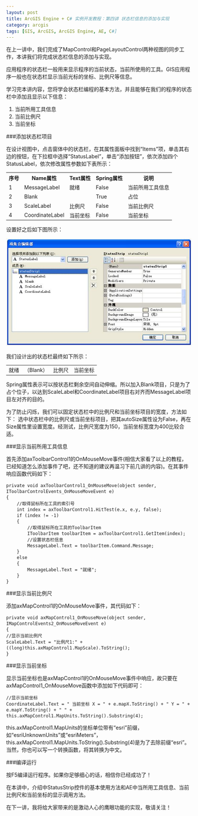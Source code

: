 ```yaml
---
layout: post
title: ArcGIS Engine + C# 实例开发教程：第四讲 状态栏信息的添加与实现
category: arcgis
tags: [GIS, ArcGIS, ArcGIS Engine, AE, C#]
---
```


在上一讲中，我们完成了MapControl和PageLayoutControl两种视图的同步工作，本讲我们将完成状态栏信息的添加与实现。

应用程序的状态栏一般用来显示程序的当前状态，当前所使用的工具。GIS应用程序一般也在状态栏显示当前光标的坐标、比例尺等信息。

学习完本讲内容，您将学会状态栏编程的基本方法，并且能够在我们的程序的状态栏中添加且显示以下信息：

1. 当前所用工具信息  
2. 当前比例尺  
3. 当前坐标  

###添加状态栏项目

在设计视图中，点击窗体中的状态栏，在其属性面板中找到“Items”项，单击其右边的按钮，在下拉框中选择“StatusLabel”，单击“添加按钮”，依次添加四个StatusLabel，依次修改属性参数如下表所示：

<table class="table">
    <tr>
        <th>序号</th>
        <th>Name属性</th>
        <th>Text属性</th>
        <th>Spring属性</th>
        <th>说明</th>
    </tr>
    <tr>
        <td>1</td>
        <td>MessageLabel</td>
        <td>就绪</td>
        <td>False</td>
        <td>当前所用工具信息</td>
    </tr>
    <tr>
        <td>2</td>
        <td>Blank</td>
        <td></td>
        <td>True</td>
        <td>占位</td>
    </tr>
    <tr>
        <td>3</td>
        <td>ScaleLabel</td>
        <td>比例尺</td>
        <td>False</td>
        <td>当前比例尺</td>
    </tr>
    <tr>
        <td>4</td>
        <td>CoordinateLabel</td>
        <td>当前坐标</td>
        <td>False</td>
        <td>当前坐标</td>
    </tr>
</table>

设置好之后如下图所示：

![状态栏编辑](/images/ae/4-1.jpg)

<div class="alert alert-info">

我们设计出的状态栏最终如下所示：

<table class="table table-bordered">
    <tr>
        <td>就绪</td>
        <td>（Blank）</td>
        <td>比例尺</td>
        <td>当前坐标</td>
    </tr>
</table>

Spring属性表示可以按状态栏剩余空间自动伸缩。所以加入Blank项目，只是为了占个位子，以达到ScaleLabel和CoordinateLabel项目右对齐而MessageLabel项目左对齐的目的。
</div>

<div class="alert alert-info">
为了防止闪烁，我们可以固定状态栏中的比例尺和当前坐标项目的宽度，方法如下：
选中状态栏中的比例尺或当前坐标项目，把其autoSize属性设为False，再在Size属性里设置宽度。经测试，比例尺宽度为150，当前坐标宽度为400比较合适。
</div>

###显示当前所用工具信息

首先添加axToolbarControl1的OnMouseMove事件(相信大家看了以上的教程，已经知道怎么添加事件了吧，还不知道的建议再温习下前几讲的内容)。在其事件响应函数代码如下：

	private void axToolbarControl1_OnMouseMove(object sender, IToolbarControlEvents_OnMouseMoveEvent e)
    {
        //取得鼠标所在工具的索引号
        int index = axToolbarControl1.HitTest(e.x, e.y, false);
        if (index != -1)
        {
            //取得鼠标所在工具的ToolbarItem
            IToolbarItem toolbarItem = axToolbarControl1.GetItem(index);
            //设置状态栏信息
            MessageLabel.Text = toolbarItem.Command.Message;
        }
        else
        {
            MessageLabel.Text = "就绪";
        }
    }
        
###显示当前比例尺

添加axMapControl1的OnMouseMove事件，其代码如下：

	private void axMapControl1_OnMouseMove(object sender, IMapControlEvents2_OnMouseMoveEvent e)
	{
	//显示当前比例尺
	ScaleLabel.Text = "比例尺1:" + ((long)this.axMapControl1.MapScale).ToString();  
	}
	
###显示当前坐标

显示当前坐标也是axMapControl1的OnMouseMove事件中响应，故只要在axMapControl1_OnMouseMove函数中添加如下代码即可：

	//显示当前坐标
	CoordinateLabel.Text = " 当前坐标 X = " + e.mapX.ToString() + " Y = " + e.mapY.ToString() + " " + this.axMapControl1.MapUnits.ToString().Substring(4);

<div class="alert alert-info">
this.axMapControl1.MapUnits的坐标单位带有“esri”前缀，如“esriUnknownUnits”或“esriMeters”，this.axMapControl1.MapUnits.ToString().Substring(4)是为了去除前缀“esri”。当然，你也可以写一个转换函数，将其转换为中文。
</div>
    
###编译运行

按F5编译运行程序。如果你足够细心的话，相信你已经成功了！

在本讲中，介绍中StatusStrip控件的基本使用方法和AE中当所用工具信息、当前比例尺和当前坐标的显示调用方法。

在下一讲，我将给大家带来的是激动人心的鹰眼功能的实现，敬请关注！
